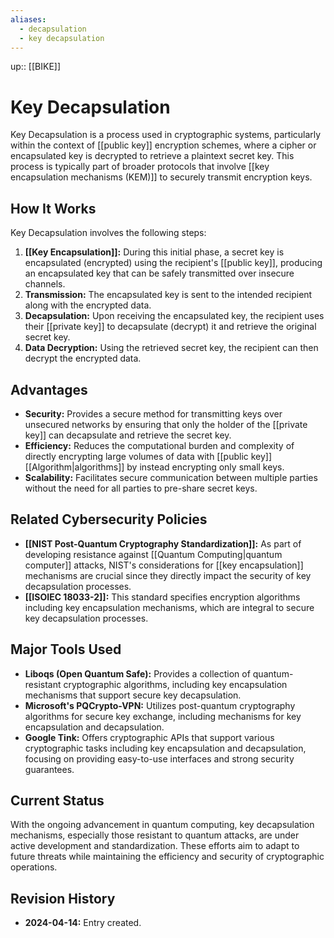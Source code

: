 ```yaml
---
aliases:
  - decapsulation
  - key decapsulation
---
```

up:: [[BIKE]]
# Key Decapsulation

Key Decapsulation is a process used in cryptographic systems, particularly within the context of [[public key]] encryption schemes, where a cipher or encapsulated key is decrypted to retrieve a plaintext secret key. This process is typically part of broader protocols that involve [[key encapsulation mechanisms (KEM)]] to securely transmit encryption keys.

## How It Works

Key Decapsulation involves the following steps:

1. **[[Key Encapsulation]]:** During this initial phase, a secret key is encapsulated (encrypted) using the recipient's [[public key]], producing an encapsulated key that can be safely transmitted over insecure channels.
2. **Transmission:** The encapsulated key is sent to the intended recipient along with the encrypted data.
3. **Decapsulation:** Upon receiving the encapsulated key, the recipient uses their [[private key]] to decapsulate (decrypt) it and retrieve the original secret key.
4. **Data Decryption:** Using the retrieved secret key, the recipient can then decrypt the encrypted data.

## Advantages

- **Security:** Provides a secure method for transmitting keys over unsecured networks by ensuring that only the holder of the [[private key]] can decapsulate and retrieve the secret key.
- **Efficiency:** Reduces the computational burden and complexity of directly encrypting large volumes of data with [[public key]] [[Algorithm|algorithms]] by instead encrypting only small keys.
- **Scalability:** Facilitates secure communication between multiple parties without the need for all parties to pre-share secret keys.

## Related Cybersecurity Policies

- **[[NIST Post-Quantum Cryptography Standardization]]:** As part of developing resistance against [[Quantum Computing|quantum computer]] attacks, NIST's considerations for [[key encapsulation]] mechanisms are crucial since they directly impact the security of key decapsulation processes.
- **[[ISOIEC 18033-2]]:** This standard specifies encryption algorithms including key encapsulation mechanisms, which are integral to secure key decapsulation processes.

## Major Tools Used

- **Liboqs (Open Quantum Safe):** Provides a collection of quantum-resistant cryptographic algorithms, including key encapsulation mechanisms that support secure key decapsulation.
- **Microsoft's PQCrypto-VPN:** Utilizes post-quantum cryptography algorithms for secure key exchange, including mechanisms for key encapsulation and decapsulation.
- **Google Tink:** Offers cryptographic APIs that support various cryptographic tasks including key encapsulation and decapsulation, focusing on providing easy-to-use interfaces and strong security guarantees.

## Current Status

With the ongoing advancement in quantum computing, key decapsulation mechanisms, especially those resistant to quantum attacks, are under active development and standardization. These efforts aim to adapt to future threats while maintaining the efficiency and security of cryptographic operations.

## Revision History

- **2024-04-14:** Entry created.